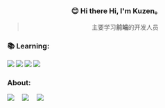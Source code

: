 <div align="center">
  <h3>😊 Hi there Hi, I'm Kuzen。</h3>

 > 主要学习**前端**的开发人员
</div>

<div style="text-align: left;">
  <h3>📚 Learning:</h3>
  <code><img src="https://img.shields.io/badge/typescript-%23007ACC.svg?style=for-the-badge&logo=typescript&logoColor=white"/></code>
  <code><img src="https://img.shields.io/badge/react-%2320232a.svg?style=for-the-badge&logo=react&logoColor=%2361DAFB"/></code>
  <code><img src="https://img.shields.io/badge/node.js-6DA55F?style=for-the-badge&logo=node.js&logoColor=white"/></code>
  <code><img src="https://img.shields.io/badge/vuejs-%2335495e.svg?style=for-the-badge&logo=vuedotjs&logoColor=%234FC08D"/></code>
</div>

<div style="text-align: left;">
  <h3>About:</h3>
  <a href="https://x.com/kuzen_so"><img src="https://img.shields.io/badge/Twitter-推特-blue" /></a>&emsp;
  <a href="https://www.kuzen.top"><img src="https://img.shields.io/badge/Blog-%E5%8D%9A%E5%AE%A2-orange?style=flat" /></a>&emsp;
  <a href="https://www.v2ex.com/member/xiaokunda"><img src="https://img.shields.io/badge/v2ex-V%E7%AB%99-%7B%7D" /></a>&emsp;
</div>
